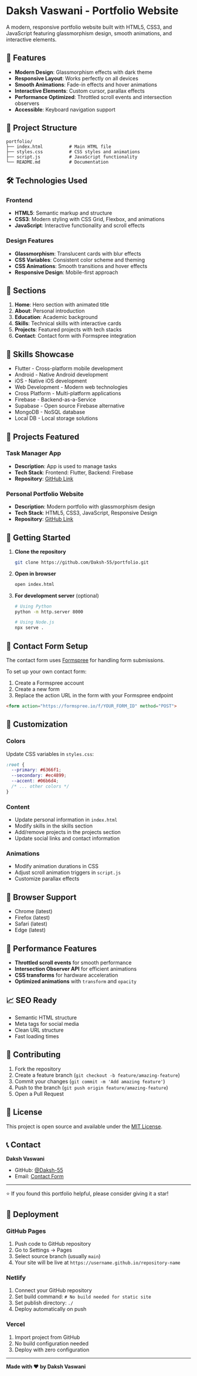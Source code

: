 # Daksh Vaswani - Portfolio Website

A modern, responsive portfolio website built with HTML5, CSS3, and JavaScript featuring glassmorphism design, smooth animations, and interactive elements.

## 🚀 Features

- **Modern Design**: Glassmorphism effects with dark theme
- **Responsive Layout**: Works perfectly on all devices
- **Smooth Animations**: Fade-in effects and hover animations
- **Interactive Elements**: Custom cursor, parallax effects
- **Performance Optimized**: Throttled scroll events and intersection observers
- **Accessible**: Keyboard navigation support

## 📁 Project Structure

```
portfolio/
├── index.html          # Main HTML file
├── styles.css          # CSS styles and animations
├── script.js           # JavaScript functionality
└── README.md           # Documentation
```

## 🛠️ Technologies Used

### Frontend
- **HTML5**: Semantic markup and structure
- **CSS3**: Modern styling with CSS Grid, Flexbox, and animations
- **JavaScript**: Interactive functionality and scroll effects

### Design Features
- **Glassmorphism**: Translucent cards with blur effects
- **CSS Variables**: Consistent color scheme and theming
- **CSS Animations**: Smooth transitions and hover effects
- **Responsive Design**: Mobile-first approach

## 📱 Sections

1. **Home**: Hero section with animated title
2. **About**: Personal introduction
3. **Education**: Academic background
4. **Skills**: Technical skills with interactive cards
5. **Projects**: Featured projects with tech stacks
6. **Contact**: Contact form with Formspree integration

## 🎨 Skills Showcase

- Flutter - Cross-platform mobile development
- Android - Native Android development
- iOS - Native iOS development
- Web Development - Modern web technologies
- Cross Platform - Multi-platform applications
- Firebase - Backend-as-a-Service
- Supabase - Open source Firebase alternative
- MongoDB - NoSQL database
- Local DB - Local storage solutions

## 📂 Projects Featured

### Task Manager App
- **Description**: App is used to manage tasks
- **Tech Stack**: Frontend: Flutter, Backend: Firebase
- **Repository**: [GitHub Link](https://github.com/Daksh-55)

### Personal Portfolio Website
- **Description**: Modern portfolio with glassmorphism design
- **Tech Stack**: HTML5, CSS3, JavaScript, Responsive Design
- **Repository**: [GitHub Link](https://github.com/Daksh-55)

## 🚀 Getting Started

1. **Clone the repository**
   ```bash
   git clone https://github.com/Daksh-55/portfolio.git
   ```

2. **Open in browser**
   ```bash
   open index.html
   ```

3. **For development server** (optional)
   ```bash
   # Using Python
   python -m http.server 8000
   
   # Using Node.js
   npx serve .
   ```

## 📧 Contact Form Setup

The contact form uses [Formspree](https://formspree.io/) for handling form submissions.

To set up your own contact form:
1. Create a Formspree account
2. Create a new form
3. Replace the action URL in the form with your Formspree endpoint

```html
<form action="https://formspree.io/f/YOUR_FORM_ID" method="POST">
```

## 🎯 Customization

### Colors
Update CSS variables in `styles.css`:
```css
:root {
  --primary: #6366f1;
  --secondary: #ec4899;
  --accent: #06b6d4;
  /* ... other colors */
}
```

### Content
- Update personal information in `index.html`
- Modify skills in the skills section
- Add/remove projects in the projects section
- Update social links and contact information

### Animations
- Modify animation durations in CSS
- Adjust scroll animation triggers in `script.js`
- Customize parallax effects

## 📱 Browser Support

- Chrome (latest)
- Firefox (latest)
- Safari (latest)
- Edge (latest)

## 🔧 Performance Features

- **Throttled scroll events** for smooth performance
- **Intersection Observer API** for efficient animations
- **CSS transforms** for hardware acceleration
- **Optimized animations** with `transform` and `opacity`

## 📈 SEO Ready

- Semantic HTML structure
- Meta tags for social media
- Clean URL structure
- Fast loading times

## 🤝 Contributing

1. Fork the repository
2. Create a feature branch (`git checkout -b feature/amazing-feature`)
3. Commit your changes (`git commit -m 'Add amazing feature'`)
4. Push to the branch (`git push origin feature/amazing-feature`)
5. Open a Pull Request

## 📄 License

This project is open source and available under the [MIT License](LICENSE).

## 📞 Contact

**Daksh Vaswani**
- GitHub: [@Daksh-55](https://github.com/Daksh-55)
- Email: [Contact Form](https://formspree.io/f/mayvlwkw)

---

⭐ If you found this portfolio helpful, please consider giving it a star!

## 🚀 Deployment

### GitHub Pages
1. Push code to GitHub repository
2. Go to Settings → Pages
3. Select source branch (usually `main`)
4. Your site will be live at `https://username.github.io/repository-name`

### Netlify
1. Connect your GitHub repository
2. Set build command: `# No build needed for static site`
3. Set publish directory: `./`
4. Deploy automatically on push

### Vercel
1. Import project from GitHub
2. No build configuration needed
3. Deploy with zero configuration

---

**Made with ❤️ by Daksh Vaswani**